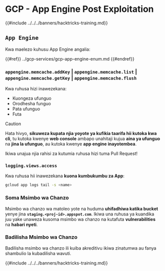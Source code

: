 # GCP - App Engine Post Exploitation

{{#include ../../../banners/hacktricks-training.md}}

## `App Engine`

Kwa maelezo kuhusu App Engine angalia:

{{#ref}}
../gcp-services/gcp-app-engine-enum.md
{{#endref}}

### `appengine.memcache.addKey` | `appengine.memcache.list` | `appengine.memcache.getKey` | `appengine.memcache.flush`

Kwa ruhusa hizi inawezekana:

- Kuongeza ufunguo
- Orodhesha funguo
- Pata ufunguo
- Futa

> [!CAUTION]
> Hata hivyo, **sikuweza kupata njia yoyote ya kufikia taarifa hii kutoka kwa cli**, tu kutoka kwenye **web console** ambapo unahitaji kujua **aina ya ufunguo** na **jina la ufunguo**, au kutoka kwenye **app engine inayotembea**.
>
> Ikiwa unajua njia rahisi za kutumia ruhusa hizi tuma Pull Request!

### `logging.views.access`

Kwa ruhusa hii inawezekana **kuona kumbukumbu za App**:
```bash
gcloud app logs tail -s <name>
```
### Soma Msimbo wa Chanzo

Msimbo wa chanzo wa matoleo yote na huduma **uhifadhiwa katika bucket** yenye jina **`staging.<proj-id>.appspot.com`**. Ikiwa una ruhusa ya kuandika juu yake unaweza kusoma msimbo wa chanzo na kutafuta **vulnerabilities** na **habari nyeti**.

### Badilisha Msimbo wa Chanzo

Badilisha msimbo wa chanzo ili kuiba akreditivu ikiwa zinatumwa au fanya shambulio la kubadilisha wavuti. 

{{#include ../../../banners/hacktricks-training.md}}

